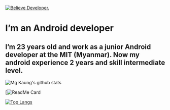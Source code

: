 [![Believe Developer.](https://miro.medium.com/proxy/1*zy5IG2inEQSqeWyPJ7vo-g.gif)](https://play.google.com/store/apps/developer?id=Believe+Developer)

# I’m an Android developer
## I’m 23 years old and work as a junior Android developer at the MIT (Myanmar). Now my android experience 2 years and skill intermediate level.

![Mg Kaung's github stats](https://github-readme-stats.vercel.app/api?username=dev-mgkaung&show_icons=true&theme=radical)

[![ReadMe Card](https://github-readme-stats.vercel.app/api/pin/?username=dev-mgkaung&repo=github-readme-stats)

[![Top Langs](https://github-readme-stats.vercel.app/api/top-langs/?username=dev-mgkaung)](https://github.com/anuraghazra/github-readme-stats)


